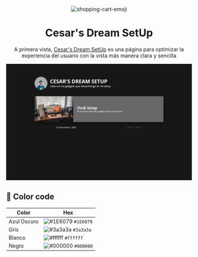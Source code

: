 <p align="center">
<img src="https://img.icons8.com/?size=100&id=vfLlLKzofS1u&format=png&color=000000" alt="shopping-cart-emoji">
</p>
<h1 align="center">Cesar's Dream SetUp</h1>
<p align="center">A primera vista, <a href="https://listsetup.vercel.app/" target="_blank">Cesar's Dream SetUp</a> es una página para optimizar la experiencia del usuario con la vista más manera clara y sencilla</p>

<img src="src/img/website.png">

## 🎨 Color code

| Color           | Hex                                                                |
| ----------------|--------------------------------------------------------------------|
| Azul Oscuro     | ![#1E6079](https://via.placeholder.com/10/1E6079?text=+) `#1E6079` |
| Gris            | ![#3a3a3a](https://via.placeholder.com/10/3a3a3a?text=+) `#3a3a3a` |
| Blanco          | ![#ffffff](https://via.placeholder.com/10/ffffff?text=+) `#ffffff` |
| Negro           | ![#000000](https://via.placeholder.com/10/000000?text=+) `#000000` |
